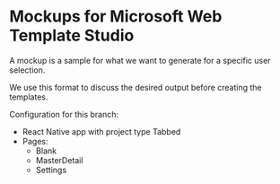 # Mockups for Microsoft Web Template Studio

A mockup is a sample for what we want to generate for a specific user selection.

We use this format to discuss the desired output before creating the templates. 

Configuration for this branch: 
- React Native app with project type Tabbed
- Pages:
  - Blank
  - MasterDetail
  - Settings

